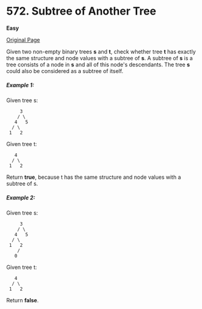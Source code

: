 # 572. Subtree of Another Tree

**Easy**

[Original Page](https://leetcode.com/problems/subtree-of-another-tree/)

Given two non-empty binary trees __s__ and __t__, check whether tree __t__ has exactly the same structure and node values with a subtree of __s__. A subtree of __s__ is a tree consists of a node in __s__ and all of this node's descendants. The tree __s__ could also be considered as a subtree of itself.

##### Example 1:
Given tree s:
```
     3
    / \
   4   5
  / \
 1   2
```
Given tree t:
```
   4 
  / \
 1   2
```
Return __true__, because t has the same structure and node values with a subtree of s.

##### Example 2:
Given tree s:
```
     3
    / \
   4   5
  / \
 1   2
    /
   0
```
Given tree t:
```
   4
  / \
 1   2
```
Return __false__.
